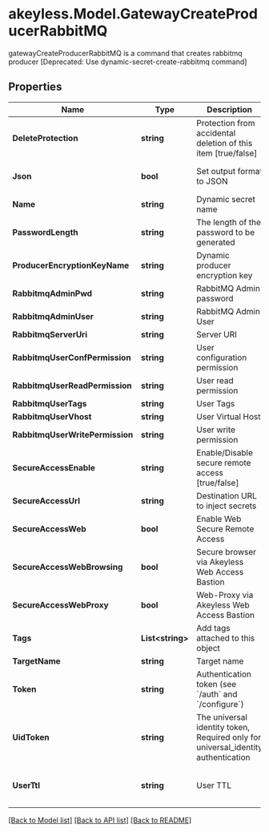 # akeyless.Model.GatewayCreateProducerRabbitMQ
gatewayCreateProducerRabbitMQ is a command that creates rabbitmq producer [Deprecated: Use dynamic-secret-create-rabbitmq command]

## Properties

Name | Type | Description | Notes
------------ | ------------- | ------------- | -------------
**DeleteProtection** | **string** | Protection from accidental deletion of this item [true/false] | [optional] 
**Json** | **bool** | Set output format to JSON | [optional] [default to false]
**Name** | **string** | Dynamic secret name | 
**PasswordLength** | **string** | The length of the password to be generated | [optional] 
**ProducerEncryptionKeyName** | **string** | Dynamic producer encryption key | [optional] 
**RabbitmqAdminPwd** | **string** | RabbitMQ Admin password | [optional] 
**RabbitmqAdminUser** | **string** | RabbitMQ Admin User | [optional] 
**RabbitmqServerUri** | **string** | Server URI | [optional] 
**RabbitmqUserConfPermission** | **string** | User configuration permission | [optional] 
**RabbitmqUserReadPermission** | **string** | User read permission | [optional] 
**RabbitmqUserTags** | **string** | User Tags | [optional] 
**RabbitmqUserVhost** | **string** | User Virtual Host | [optional] 
**RabbitmqUserWritePermission** | **string** | User write permission | [optional] 
**SecureAccessEnable** | **string** | Enable/Disable secure remote access [true/false] | [optional] 
**SecureAccessUrl** | **string** | Destination URL to inject secrets | [optional] 
**SecureAccessWeb** | **bool** | Enable Web Secure Remote Access | [optional] [default to true]
**SecureAccessWebBrowsing** | **bool** | Secure browser via Akeyless Web Access Bastion | [optional] [default to false]
**SecureAccessWebProxy** | **bool** | Web-Proxy via Akeyless Web Access Bastion | [optional] [default to false]
**Tags** | **List&lt;string&gt;** | Add tags attached to this object | [optional] 
**TargetName** | **string** | Target name | [optional] 
**Token** | **string** | Authentication token (see &#x60;/auth&#x60; and &#x60;/configure&#x60;) | [optional] 
**UidToken** | **string** | The universal identity token, Required only for universal_identity authentication | [optional] 
**UserTtl** | **string** | User TTL | [optional] [default to "60m"]

[[Back to Model list]](../README.md#documentation-for-models) [[Back to API list]](../README.md#documentation-for-api-endpoints) [[Back to README]](../README.md)

